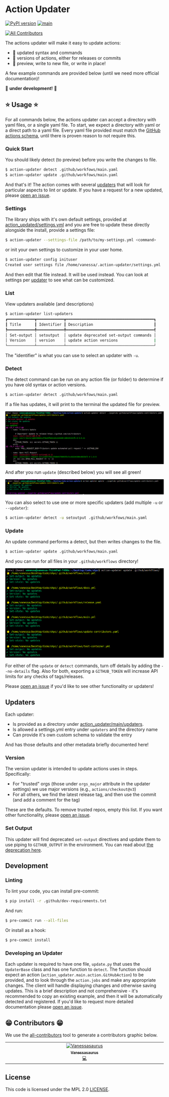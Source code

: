 # Action Updater

[![PyPI version](https://badge.fury.io/py/action-updater.svg)](https://badge.fury.io/py/action-updater)
[![main](https://github.com/vsoch/action-updater/actions/workflows/main.yml/badge.svg)](https://github.com/vsoch/action-updater/actions/workflows/main.yml)
<!-- ALL-CONTRIBUTORS-BADGE:START - Do not remove or modify this section -->
[![All Contributors](https://img.shields.io/badge/all_contributors-1-orange.svg?style=flat-square)](#contributors-)
<!-- ALL-CONTRIBUTORS-BADGE:END -->

The actions updater will make it easy to update actions:

 - 🥑 updated syntax and commands
 - 🥑 versions of actions, either for releases or commits
 - 🥑 preview, write to new file, or write in place!

A few example commands are provided below (until we need more official documentation)!

🚧 **under development!** 🚧

## ⭐️ Usage ⭐️

For all commands below, the actions updater can accept a directory with yaml files,
or a single yaml file. To start, we expect a directory with yaml or a direct path
to a yaml file. Every yaml file provided must match the [GitHub actions schema](https://github.com/softprops/github-actions-schemas/blob/master/workflow.json),
until there is proven reason to not require this.

### Quick Start

You should likely detect (to preview) before you write the changes to file.

```bash
$ action-updater detect .github/workfows/main.yaml
$ action-updater update .github/workfows/main.yaml
```

And that's it! The action comes with several [updaters](#updaters) that will look
for particular aspects to lint or update. If you have a request for a new updated, please
[open an issue](https://github.com/vsoch/action-updater/issues).

### Settings

The library ships with it's own default settings, provided at [action_updated/settings.yml](action_updated/settings.yml) and you are free to update these directly alongside the install,
provide a settings file:

```bash
$ action-updater --settings-file /path/to/my-settings.yml <command>
```

or init your own settings to customize in your user home.

```bash
$ action-updater config inituser
Created user settings file /home/vanessa/.action-updater/settings.yml
```

And then edit that file instead. It will be used instead. You can look at settings
per [updater](#updaters) to see what can be customized.

### List

View updaters available (and descriptions)

```bash
$ action-updater list-updaters
┏━━━━━━━━━━━━┳━━━━━━━━━━━━┳━━━━━━━━━━━━━━━━━━━━━━━━━━━━━━━━━━━━━━━┓
┃ Title      ┃ Identifier ┃ Description                           ┃
┡━━━━━━━━━━━━╇━━━━━━━━━━━━╇━━━━━━━━━━━━━━━━━━━━━━━━━━━━━━━━━━━━━━━┩
│ Set-output │ setoutput  │ update deprecated set-output commands │
│ Version    │ version    │ update action versions                |
└────────────┴────────────┴───────────────────────────────────────┘
```

The "identifier" is what you can use to select an updater with `-u`.

### Detect

The detect command can be run on any action file (or folder) to determine
if you have old syntax or action versions.

```bash
$ action-updater detect .github/workfows/main.yaml
```

If a file has updates, it will print to the terminal the updated file for preview.

![docs/assets/img/detect.png](docs/assets/img/detect.png)

And after you run `update` (described below) you will see all green!

![docs/assets/img/clean.png](docs/assets/img/clean.png)

You can also select to use one or more specific updaters (add multiple `-u` or `--updater`):

```bash
$ action-updater detect -u setoutput .github/workfows/main.yaml
```

### Update

An update command performs a detect, but then writes changes to the file.

```bash
$ action-updater update .github/workfows/main.yaml
```

And you can run for all files in your `.github/workflows` directory!

![docs/assets/img/updates.png](docs/assets/img/updates.png)

For either of the `update` or `detect` commands, turn off details by
adding the `--no-details` flag. Also for both, exporting a `GITHUB_TOKEN`
will increase API limits for any checks of tags/releases.

Please [open an issue](https://github.com/vsoch/action-updater) if you'd like
to see other functionality or updaters!

## Updaters

Each updater:

- Is provided as a directory under [action_updater/main/updaters](action_updater/main/updaters).
- Is allowed a settings.yml entry under `updaters` and the directory name
- Can provide it's own custom schema to validate the entry

And has those defaults and other metadata briefly documented here!

### Version

The version updater is intended to update actions uses in steps. Specifically:

 - For "trusted" orgs (those under `orgs_major` attribute in the updater settings) we use major versions (e.g., `actions/checkout@v3`)
 - For all others, we find the latest release tag, and then use the commit (and add a comment for the tag)

These are the defaults. To remove trusted repos, empty this list. If you want
other functionality, please [open an issue](https://github.com/vsoch/action-updater/issues).

### Set Output

This updater will find deprecated `set-output` directives and update them to use piping to `GITHUB_OUTPUT`
in the environment. You can read about [the deprecation here](https://github.blog/changelog/2022-10-11-github-actions-deprecating-save-state-and-set-output-commands/).

## Development

### Linting

To lint your code, you can install pre-commit:

```bash
$ pip install -r .github/dev-requirements.txt
```

And run:

```bash
$ pre-commit run --all-files
```

Or install as a hook:

```bash
$ pre-commit install
```

### Developing an Updater

Each updater is required to have one file, `update.py` that uses the `UpdaterBase` class and
has one function to `detect`. The function should expect an action (`action_updater.main.action.GitHubAction`) to be provided, and to look through the `action.jobs` and make any appropriate changes. The client will handle displaying changes and otherwise saving updates. This
is a brief description and not comprehensive - it's recommended to copy an existing example,
and then it will be automatically detected and registered. If you'd like to request more detailed
documentation please [open an issue](https://github.com/vsoch/action-updater/issues).

## 😁️ Contributors 😁️

We use the [all-contributors](https://github.com/all-contributors/all-contributors)
tool to generate a contributors graphic below.

<!-- ALL-CONTRIBUTORS-LIST:START - Do not remove or modify this section -->
<!-- prettier-ignore-start -->
<!-- markdownlint-disable -->
<table>
  <tbody>
    <tr>
      <td align="center" valign="top" width="14.28%"><a href="https://vsoch.github.io"><img src="https://avatars.githubusercontent.com/u/814322?v=4?s=100" width="100px;" alt="Vanessasaurus"/><br /><sub><b>Vanessasaurus</b></sub></a><br /><a href="https://github.com/vsoch/action-updater/commits?author=vsoch" title="Code">💻</a></td>
    </tr>
  </tbody>
</table>

<!-- markdownlint-restore -->
<!-- prettier-ignore-end -->

<!-- ALL-CONTRIBUTORS-LIST:END -->

## License

This code is licensed under the MPL 2.0 [LICENSE](LICENSE).
